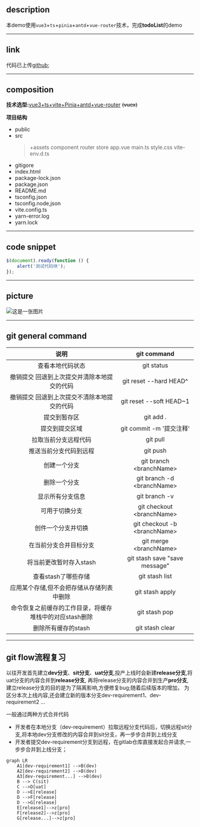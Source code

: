 ## description

本demo使用`vue3`+`ts`+`pinia`+`antd`+`vue-router`技术，完成**todoList**的demo
***

## link

代码已上传[github](https://github.com/ryntap-vujbu6-wUqxyp/my-vue-app/tree/master);
***

## composition 
**技术选型:**<u>vue3+ts+vite+Pinia+antd+vue-router</u> ~~(vuex)~~

**项目结构**
* public
* src 
    >  +assets
    >  component
    >  router
    >  store
    >  app.vue
    >  main.ts
    >  style.css 
    >  vite-env.d.ts  
* gitigore
* index.html
* package-lock.json 
* package.json 
* README.md 
* tsconfig.json 
* tsconfig.node,json 
* vite.config.ts 
* yarn-error.log 
* yarn.lock 
***

## code snippet
```javascript
$(document).ready(function () {
    alert('测试代码块');  
});
```
***

## picture
![这是一张图片](http://static.runoob.com/images/runoob-logo.png)
***

## git general command
| 说明| git command  |
| :------:| :------:|
| 查看本地代码状态| git status  |
| 撤销提交 回退到上次提交并清除本地提交的代码 | git reset --hard HEAD^ |
| 撤销提交 回退到上次提交不清除本地提交的代码 | git reset --soft HEAD~1 |
| 提交到暂存区 | git add . |
| 提交到提交区域 | git commit -m '提交注释' |
| 拉取当前分支远程代码 | git pull |
| 推送当前分支代码到远程 | git push |
| 创建一个分支 | git branch \<branchName> |
| 删除一个分支 | git branch -d \<branchName> |
| 显示所有分支信息 | git branch -v   |
| 可用于切换分支 | git checkout \<branchName> |
| 创件一个分支并切换 | git checkout -b \<branchName> |
| 在当前分支合并目标分支 | git merge \<branchName> | 
| 将当前更改暂时存入stash | git stash save "save message" | 
| 查看stash了哪些存储 | git stash list  | 
| 应用某个存储,但不会把存储从存储列表中删除 | git stash apply  | 
| 命令恢复之前缓存的工作目录，将缓存堆栈中的对应stash删除 | git stash pop  | 
| 删除所有缓存的stash | git stash clear  | 
***

## git flow流程复习

以往开发首先建立**dev分支**、**sit分支**、**uat分支**,投产上线时会新建**release分支**,将uat分支的内容合并到**release分支**,
再将release分支的内容合并到生产**pro分支**,建立release分支的目的是为了隔离影响,方便修复bug;随着后续版本的增加，
为区分本次上线内容,还会建立新的版本分支dev-requirement1、dev-requirement2 ...   

一般通过两种方式合并代码
* 开发者在本地分支（dev-requirement）拉取远程分支代码后，切换远程sit分支,将本地dev分支修改的内容合并到sit分支，再一步步合并到上线分支
* 开发者提交dev-requirement分支到远程，在gitlab仓库直接发起合并请求,一步步合并到上线分支；

```mermaid
graph LR
    A1[dev-requirement1] -->B(dev)
    A2[dev-requirement2] -->B(dev)
    A3[dev-requirement...] -->B(dev)
    B --> C(sit)
    C -->D[uat]
    D -->E[release]
    D -->F[release]
    D -->G[release]
    E[release1]-->z[pro]
    F[release2]-->z[pro]
    G[release...]-->z[pro]
```

